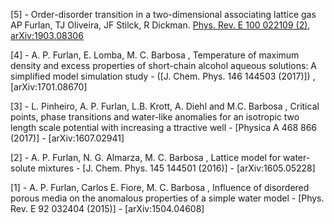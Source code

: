 [5] - Order-disorder transition in a two-dimensional associating lattice gas
AP Furlan, TJ Oliveira, JF Stilck, R Dickman.
[Phys. Rev. E 100 022109 (2)](https://journals.aps.org/pre/abstract/10.1103/PhysRevE.100.022109), 
[arXiv:1903.08306](https://arxiv.org/abs/1903.08306)

[4] - A. P. Furlan, E. Lomba, M. C. Barbosa , 
Temperature of maximum density and excess properties of short-chain alcohol aqueous solutions: 
A simplified model simulation study - ([J. Chem. Phys. 146 144503 (2017)]) , [arXiv:1701.08670]

[3] - L. Pinheiro, A. P. Furlan, L.B. Krott, A. Diehl and M.C. Barbosa , Critical points, phase 
transitions and water-like anomalies for an isotropic two length scale potential with increasing a
ttractive well - [Physica A 468 866 (2017)] - [arXiv:1607.02941]

[2] - A. P. Furlan, N. G. Almarza, M. C. Barbosa , Lattice model for water-solute mixtures - 
[J. Chem. Phys. 145 144501 (2016)] - [arXiv:1605.05228]

[1] - A. P. Furlan, Carlos E. Fiore, M. C. Barbosa , Influence of disordered porous media on 
the anomalous properties of a simple water model - [Phys. Rev. E 92 032404 (2015)] - [arXiv:1504.04608]